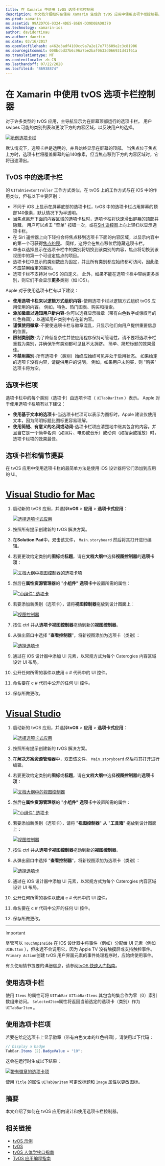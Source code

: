 ```yaml
---
title: 在 Xamarin 中使用 tvOS 选项卡栏控制器
description: 本文档介绍如何在使用 Xamarin 生成的 tvOS 应用中使用选项卡栏控制器。 它提供高级别的选项卡栏视图，并讨论选项卡栏项、情节提要集成和选项卡栏项。
ms.prod: xamarin
ms.assetid: 99A2D7C6-0324-4DE5-B6E9-D39D0BAD8370
ms.technology: xamarin-ios
author: davidortinau
ms.author: daortin
ms.date: 03/16/2017
ms.openlocfilehash: a462e3adf4109cc9a7a2e17e775609e2c3c81906
ms.sourcegitcommit: 008bcbd37b6c96a7be2baf0633d066931d41f61a
ms.translationtype: MT
ms.contentlocale: zh-CN
ms.lasthandoff: 07/22/2020
ms.locfileid: "86938874"
---
```

# <a name="working-with-tvos-tab-bar-controllers-in-xamarin"></a>在 Xamarin 中使用 tvOS 选项卡栏控制器

对于许多类型的 tvOS 应用，主导航显示为在屏幕顶部运行的选项卡栏。 用户 swipes 可能的类别列表和更改下方的内容区域，以反映用户的选择。

[![示例选项卡栏](tab-bars-images/tab01.png)](tab-bars-images/tab01.png#lightbox)

默认情况下，选项卡栏是透明的，并且始终显示在屏幕的顶部。 当焦点位于焦点上方时，选项卡栏将覆盖屏幕的前140像素，但当焦点移到下方的内容区域时，它将迅速滑出。

<a name="Tab-Bars-in-tvOS"></a>

## <a name="tab-bars-in-tvos"></a>TvOS 中的选项卡栏

的 `UITabViewController` 工作方式类似，在 tvOS 上的工作方式与在 iOS 中的作用类似，但有以下主要区别：

- 不同于 iOS 上显示在屏幕底部的选项卡栏，tvOS 中的选项卡栏占用屏幕的顶部140像素，默认情况下为半透明。
- 当焦点离开下面的内容区域的选项卡栏时，选项卡栏将快速滑出屏幕的顶部并隐藏。 用户可以点击 "菜单" 按钮一次，或在[Siri 遥控器](~/ios/tvos/platform/remote-bluetooth.md#The-Siri-Remote)上向上轻扫以显示选项卡栏。
- 在 Siri 遥控器上向下轻扫会将焦点移到选项卡下面的内容区域，以显示内容中的第一个可获得[焦点的项](~/ios/tvos/app-fundamentals/navigation-focus.md#Focus-and-Selection)。 同样，这将会在焦点移位后隐藏选项卡栏。
- 单击以选择显示在选项卡栏中的类别将切换到该类别的内容，焦点将切换到该视图中的第一个可设定焦点的项目。
- 选项卡栏中显示的类别数应为固定，并且所有类别都应始终都可访问，因此绝不应禁用给定的类别。
- 选项卡栏不支持对 tvOS 的自定义。 此外，如果不能在选项卡栏中容纳更多类别，则它们不会显示**更多**类别（如 iOS）。

Apple 对于使用选项卡栏有以下建议：

- **使用选项卡栏来以逻辑方式组织内容**-使用选项卡栏以逻辑方式组织 tvOS 应用使用的内容。 例如，特色、热门图表、购买和搜索。
- **添加徽章以通知用户新内容**-你可以选择显示徽章（带有白色数字或惊叹号的红色椭圆），以通知用户类别中存在新内容。
- **谨慎使用徽章**-不要使选项卡栏与徽章混乱，只显示他们向用户提供重要信息的位置。
- **限制类别数**-为了降低复杂性并使应用程序保持可管理性，请不要将选项卡栏重载为类别，并确保所有类别都可见且不太拥挤。 简单、简短标题的效果最佳。
- **不禁用类别**-所有选项卡（类别）始终应始终可见并处于启用状态。 如果给定的选项卡没有内容，请提供用户的说明。 例如，如果用户未购买，则 "购买" 选项卡将为空。

<a name="Tab-Bar-Items"></a>

## <a name="tab-bar-items"></a>选项卡栏项

选项卡栏中的每个类别（选项卡）由选项卡项（ `UITabBarItem` ）表示。 Apple 对于使用选项卡栏项有以下建议：

- **使用基于文本的选项**卡-当选项卡栏项可以表示为图标时，Apple 建议仅使用文本，因为简明标题比图标更容易理解。
- **使用简短、有意义的名词或动词**-选项卡栏项应清楚地中继其包含的内容，并且当它是一个简单名词（如照片、电影或音乐）或动词（如搜索或播放）时，选项卡栏项的效果最佳。

<a name="Tab-Bars-and-Storyboards"></a>

## <a name="tab-bars-and-storyboards"></a>选项卡栏和情节提要

在 tvOS 应用中使用选项卡栏的最简单方法是使用 iOS 设计器将它们添加到应用的 UI。

# <a name="visual-studio-for-mac"></a>[Visual Studio for Mac](#tab/macos)

1. 启动新的 tvOS 应用，并选择**tvOS**  >  **应用**  >  **选项卡式应用**： 

    [![选择选项卡式应用](tab-bars-images/tab02.png)](tab-bars-images/tab02.png#lightbox)
1. 按照所有提示创建新的 tvOS 解决方案。
1. 在**Solution Pad**中，双击该文件， `Main.storyboard` 然后将其打开进行编辑。
1. 若要更改给定类别的**图标**或**标题**，请在**文档大纲**中选择**视图控制器**的**选项卡项**：

    [![文档大纲中视图控制器的选项卡项](tab-bars-images/tab03a.png)](tab-bars-images/tab03a.png#lightbox)
1. 然后在**属性资源管理器**的 "**小组件" 选项卡**中设置所需的属性： 

    [!["小组件" 选项卡](tab-bars-images/tab03.png)](tab-bars-images/tab03.png#lightbox)
1. 若要添加新类别（选项卡），请将**视图控制器**拖放到设计图面上： 

    [![视图控制器](tab-bars-images/tab04.png)](tab-bars-images/tab04.png#lightbox)
1. 按住 ctrl 并从**选项卡视图控制器**拖动到新的**视图控制器**。
1. 从弹出窗口中选择 "**查看控制器**"，将新视图添加为选项卡（类别）： 

    [![选择选项卡](tab-bars-images/tab05.png)](tab-bars-images/tab05.png#lightbox)
1. 通过在 iOS 设计器中添加 UI 元素，以常规方式为每个 Caterogies 内容区域设计 UI 布局。
1. 公开任何所需的事件以使用 c # 代码中的 UI 控件。
1. 命名要在 c # 代码中公开的任何 UI 控件。
1. 保存所做更改。

# <a name="visual-studio"></a>[Visual Studio](#tab/windows)

1. 启动新的 tvOS 应用，并选择**tvOS**  >  **应用**  >  **选项卡式应用**： 

    [![选择选项卡式应用](tab-bars-images/tab02vs.png)](tab-bars-images/tab02vs.png#lightbox)
1. 按照所有提示创建新的 tvOS 解决方案。
1. 在**解决方案资源管理器**中，双击该文件， `Main.storyboard` 然后将其打开进行编辑。
1. 若要更改给定类别的**图标**或**标题**，请在**文档大纲**中选择**视图控制器**的**选项卡项**：

    [![文档大纲中的视图控制器](tab-bars-images/tab03avs.png)](tab-bars-images/tab03avs.png#lightbox)
1. 然后在**属性资源管理器**的 "**小组件" 选项卡**中设置所需的属性： 

    [!["小组件" 选项卡](tab-bars-images/tab03vs.png)](tab-bars-images/tab03vs.png#lightbox)
1. 若要添加新类别（选项卡），请将 "**视图控制器**" 从 "**工具箱**" 拖放到设计图面上： 

    [![视图控制器](tab-bars-images/tab04vs.png)](tab-bars-images/tab04vs.png#lightbox)
1. 按住 ctrl 并从**选项卡视图控制器**拖动到新的**视图控制器**。
1. 从弹出窗口中选择 "**查看控制器**"，将新视图添加为选项卡（类别）： 

    [![选择选项卡](tab-bars-images/tab05vs.png)](tab-bars-images/tab05vs.png#lightbox)
1. 通过在 iOS 设计器中添加 UI 元素，以常规方式为每个 Caterogies 内容区域设计 UI 布局。
1. 公开任何所需的事件以使用 c # 代码中的 UI 控件。
1. 命名要在 c # 代码中公开的任何 UI 控件。
1. 保存所做更改。

-----

> [!IMPORTANT]
> 尽管可以 `TouchUpInside` 在 IOS 设计器中将事件（例如）分配给 UI 元素（例如 `UIButton` ），但永远不会调用它，因为 Apple TV 没有触摸屏或支持触控事件。 `Primary Action`创建 tvOS 用户界面元素的事件处理程序时，应始终使用事件。

有关使用情节提要的详细信息，请参阅[tvOS 快速入门指南](~/ios/tvos/get-started/hello-tvos.md)。 

<a name="Working-with-Tab-Bars"></a>

## <a name="working-with-tab-bars"></a>使用选项卡栏

使用 `Items` 的属性可将 `UITabBar` `UITabBarItems` 其包含的集合作为零（0）索引数组来访问。 `SelectedItem`属性将返回当前选定的选项卡（类别）作为 `UITabBarItem` 。

<a name="Working-with-Tab-Bar-Items"></a>

## <a name="working-with-tab-bar-items"></a>使用选项卡栏项

若要在给定选项卡上显示徽章（带有白色文本的红色椭圆），请使用以下代码：

```csharp
// Display a badge
TabBar.Items [2].BadgeValue = "10";
```

这会在运行时生成以下结果：

[![带有徽章的选项卡项](tab-bars-images/tab06.png)](tab-bars-images/tab06.png#lightbox)

使用 `Title` 的属性 `UITabBarItem` 可更改标题和 `Image` 属性以更改图标。

<a name="Summary"></a>

## <a name="summary"></a>摘要

本文介绍了如何在 tvOS 应用内设计和使用选项卡栏控制器。

## <a name="related-links"></a>相关链接

- [tvOS 示例](https://docs.microsoft.com/samples/browse/?products=xamarin&term=Xamarin.iOS+tvOS)
- [tvOS](https://developer.apple.com/tvos/)
- [tvOS 人体学接口指南](https://developer.apple.com/tvos/human-interface-guidelines/)
- [TvOS 应用编程指南](https://developer.apple.com/library/prerelease/tvos/documentation/General/Conceptual/AppleTV_PG/)
